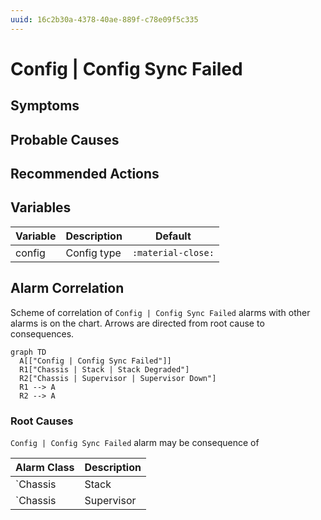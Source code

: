```yaml
---
uuid: 16c2b30a-4378-40ae-889f-c78e09f5c335
---
```

# Config | Config Sync Failed

## Symptoms

## Probable Causes

## Recommended Actions

## Variables

Variable | Description | Default
--- | --- | ---
config | Config type | `:material-close:`

## Alarm Correlation

Scheme of correlation of `Config | Config Sync Failed` alarms with other alarms is on the chart. 
Arrows are directed from root cause to consequences.

```mermaid
graph TD
  A[["Config | Config Sync Failed"]]
  R1["Chassis | Stack | Stack Degraded"]
  R2["Chassis | Supervisor | Supervisor Down"]
  R1 --> A
  R2 --> A
```

### Root Causes
`Config | Config Sync Failed` alarm may be consequence of

Alarm Class | Description
--- | ---
`Chassis | Stack | Stack Degraded` | Stack Degraded
`Chassis | Supervisor | Supervisor Down` | Supervisor Down
